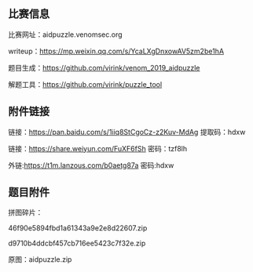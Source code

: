 ## 比赛信息

比赛网址：aidpuzzle.venomsec.org

writeup：https://mp.weixin.qq.com/s/YcaLXgDnxowAV5zm2be1hA

题目生成：https://github.com/virink/venom_2019_aidpuzzle

解题工具：https://github.com/virink/puzzle_tool

## 附件链接

链接：https://pan.baidu.com/s/1iiq8StCgoCz-z2Kuv-MdAg 提取码：hdxw

链接：https://share.weiyun.com/FuXF6fSh 密码：tzf8lh

外链:https://t1m.lanzous.com/b0aetg87a 密码:hdxw



## 题目附件

拼图碎片：

46f90e5894fbd1a61343a9e2e8d22607.zip

d9710b4ddcbf457cb716ee5423c7f32e.zip

原图：aidpuzzle.zip
